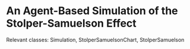 # An Agent-Based Simulation of the Stolper-Samuelson Effect

Relevant classes: Simulation, StolperSamuelsonChart, StolperSamuelson